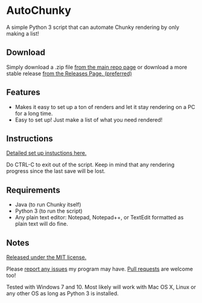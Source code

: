 # AutoChunky
A simple Python 3 script that can automate Chunky rendering by only making a list!

## Download

Simply download a .zip file [from the main repo page](https://github.com/colebob9/AutoChunky/archive/master.zip) or download a more stable release [from the Releases Page. (preferred)](https://github.com/colebob9/AutoChunky/releases)

## Features
* Makes it easy to set up a ton of renders and let it stay rendering on a PC for a long time.
* Easy to set up! Just make a list of what you need rendered!

## Instructions
[Detailed set up instuctions here.](https://github.com/colebob9/AutoChunky/wiki/Set-Up)

Do CTRL-C to exit out of the script. Keep in mind that any rendering progress since the last save will be lost.

## Requirements
* Java (to run Chunky itself)
* Python 3 (to run the script)
* Any plain text editor: Notepad, Notepad++, or TextEdit formatted as plain text will do fine.

## Notes
[Released under the MIT license.](https://github.com/colebob9/AutoChunky/blob/master/LICENSE) 

Please [report any issues](https://github.com/colebob9/AutoChunky/issues) my program may have. [Pull requests](https://github.com/colebob9/AutoChunky/pulls) are welcome too!


Tested with Windows 7 and 10. Most likely will work with Mac OS X, Linux or any other OS as long as Python 3 is installed.
